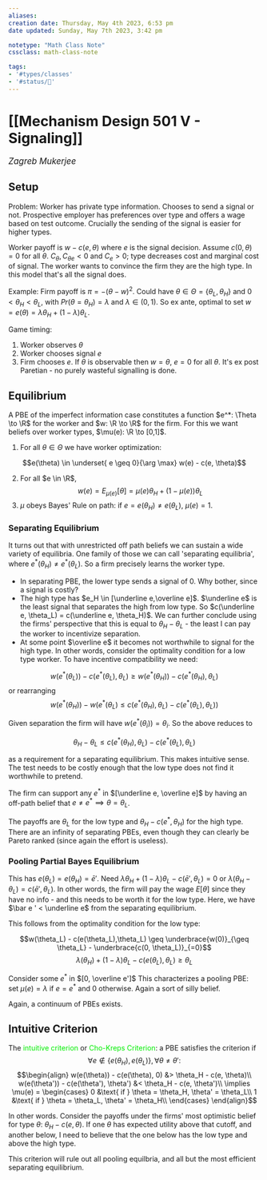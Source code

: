 ```yaml
---
aliases:
creation date: Thursday, May 4th 2023, 6:53 pm
date updated: Sunday, May 7th 2023, 3:42 pm

notetype: "Math Class Note"
cssclass: math-class-note

tags: 
- '#types/classes'
- '#status/🚧'
---
```


# [[Mechanism Design 501 V - Signaling]]
<span style = "font-size:120%"><i >Zagreb Mukerjee </i></span>


## Setup

Problem: Worker has private type information. Chooses to send a signal or not. Prospective employer has preferences over type and offers a wage based on test outcome. Crucially the sending of the signal is easier for higher types. 

Worker payoff is $w - c(e, \theta)$ where $e$ is the signal decision. Assume $c(0, \theta) = 0$ for all $\theta$. $C_\theta, C_{\theta e} < 0$ and $C_{e} > 0$; type decreases cost and marginal cost of signal. The worker wants to convince the firm they are the high type. In this model that's all the signal does. 

Example: Firm payoff is $\pi = -(\theta - w)^2$. Could have $\theta \in \Theta = \{ \theta_L, \theta_H\}$ and $0 < \theta_H < \theta_L$, with $Pr(\theta= \theta_H) = \lambda$ and $\lambda \in (0,1)$. So ex ante, optimal to set $w = e(\theta) = \lambda \theta_H + (1- \lambda) \theta_L$. 

Game timing: 
1) Worker observes $\theta$
2) Worker chooses signal $e$ 
3) Firm chooses $e$. 
If $\theta$ is observable then $w = \theta$, $e = 0$ for all $\theta$. It's ex post Paretian - no purely wasteful signalling is done. 


## Equilibrium
A PBE of the imperfect information case constitutes a function $e^*: \Theta \to \R$ for the worker and $w: \R \to \R$ for the firm. For this we want beliefs over worker types, $\mu(e): \R \to [0,1]$. 

1) For all $\theta \in \Theta$ we have worker optimization: 

$$e(\theta) \in \underset{ e \geq 0}{\arg \max} w(e) - c(e, \theta)$$

2) For all $e \in \R$, 
$$w(e) = E_{\mu(e)}[\theta] = \mu(e) \theta_H + (1- \mu(e)) \theta_L$$
3) $\mu$ obeys Bayes' Rule on path: if $e = e(\theta_H) \neq e(\theta_L)$, $\mu(e) = 1$. 

### Separating Equilibrium
It turns out that with unrestricted off path beliefs we can sustain a wide variety of equilibria. One family of those we can call 'separating equilibria', where $e^*(\theta_H) \neq e^*(\theta_L)$. So a firm precisely learns the worker type. 
- In separating PBE, the lower type sends a signal of $0$. Why bother, since a signal is costly? 
- The high type has $e_H \in [\underline e,\overline e]$. $\underline e$ is the least signal that separates the high from low type. So $c(\underline e, \theta_L) = c(\underline e, \theta_H)$. We can further conclude using the firms' perspective that this is equal to $\theta_H - \theta_L$ - the least I can pay the worker to incentivize separation. 
- At some point $\overline e$ it becomes not worthwhile to signal for the high type. 
In other words, consider the optimality condition for a low type worker. To have incentive compatibility we need: 

$$ w(e^*(\theta_L)) - c(e^*(\theta_L), \theta_L)\geq  w(e^*(\theta_H)) - c(e^*(\theta_H), \theta_L)  $$
or rearranging
$$ w(e^*(\theta_H)) - w(e^*(\theta_L) \leq c(e^*(\theta_H), \theta_L) - c(e^*(\theta_L), \theta_L))$$

Given separation the firm will have $w(e^*(\theta_i)) = \theta_i$. So the above reduces to 

$$ \theta_H - \theta_L \leq c(e^*(\theta_H), \theta_L) - c(e^*(\theta_L), \theta_L)$$

as a requirement for a separating equilibrium. This makes intuitive sense. The test needs to be costly enough that the low type does not find it worthwhile to pretend. 


The firm can support any $e^*$ in $[\underline e, \overline e]$ by having an off-path belief that $e \neq e^* \implies \theta = \theta_L$. 


The payoffs are $\theta_L$ for the low type and $\theta_H - c(e^*, \theta_H)$ for the high type. There are an infinity of separating PBEs, even though they can clearly be Pareto ranked (since again the effort is useless). 

### Pooling Partial Bayes Equilibrium

This has $e(\theta_L) = e(\theta_H) = \bar e'$. Need $\lambda \theta_H + (1 - \lambda) \theta_L - c(\bar e', \theta_L) = 0$ or $\lambda (\theta_H - \theta_L) = c(\bar e', \theta_L)$. In other words, the firm will pay the wage $E[\theta]$ since they have no info - and this needs to be worth it for the low type. Here, we have $\bar e ' < \underline e$ from the separating equilibrium.

This follows from the optimality condition for the low type: 

$$w(\theta_L) - c(e(\theta_L),\theta_L) \geq \underbrace{w(0)}_{\geq \theta_L} - \underbrace{c(0, \theta_L)}_{=0}$$
$$\lambda(\theta_H) + (1 - \lambda) \theta_L - c(e(\theta_L),\theta_L) \geq \theta_L$$

Consider some $e^*$ in $[0, \overline e']$ This characterizes a pooling PBE: set $\mu(e) = \lambda$ if $e = e^*$ and $0$ otherwise. Again a sort of silly belief. 

Again, a continuum of PBEs exists. 

## Intuitive Criterion

The <font color=gree>intuitive criterion</font> or <font color=gree>Cho-Kreps Criterion</font>: a PBE satisfies the criterion if 
$$ \forall e \notin \{ e(\theta_H), e(\theta_L)\}, \forall \theta \neq \theta':$$
$$\begin{align}
w(e(\theta)) - c(e(\theta), 0) &> \theta_H - c(e, \theta)\\
w(e(\theta')) - c(e(\theta'), \theta') &< \theta_H - c(e, \theta')\\
\implies \mu(e) = \begin{cases} 
0 &\text{ if } \theta = \theta_H, \theta' = \theta_L\\
1 &\text{ if } \theta = \theta_L, \theta' = \theta_H\\
\end{cases}
\end{align}$$

In other words. Consider the payoffs under the firms' most optimistic belief for type $\theta$: $\theta_H - c(e, \theta)$. If one $\theta$ has expected utility above that cutoff, and another below, I need to believe that the one below has the low type and above the high type. 

This criterion will rule out all pooling equilbria, and all but the most efficient separating equilibrium. 
